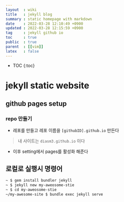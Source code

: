 ```yaml
---
layout  : wiki
title   : jekyll blog 
summary : static homepage with markdown 
date    : 2022-03-28 12:10:49 +0900
updated : 2022-03-28 12:15:59 +0900
tag     : jekyll github io  
toc     : true
public  : true
parent  : [[vim]] 
latex   : false
---
```

* TOC
{:toc}

# jekyll static website 

## github pages setup


### repo 만들기
* 레포를 만들고 레포 이름을 `[githubID].github.io` 만든다
> 내 사이트는 `diasm3.github.io` 이다

* 이후 setting에서 pages를 활성화 해준다



## 로컬로 실행시 명령어

```bash
~ $ gem install bundler jekyll
~ $ jekyll new my-aweosome-stie
~ $ cd my-aweosome-stie
~/my-awesome-site $ bundle exec jekyll serve
```
